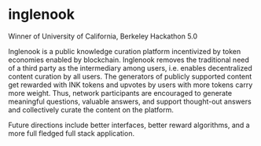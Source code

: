 # inglenook
Winner of University of California, Berkeley Hackathon 5.0

Inglenook is a public knowledge curation platform incentivized by token economies enabled by blockchain. Inglenook removes the traditional need of a third party as the intermediary among users, i.e. enables decentralized content curation by all users. The generators of publicly supported content get rewarded with INK tokens and upvotes by users with more tokens carry more weight. Thus, network participants are encouraged to generate meaningful questions, valuable answers, and support thought-out answers and collectively curate the content on the platform.

Future directions include better interfaces, better reward algorithms, and a more full fledged full stack application.
